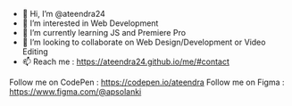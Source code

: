 - 👋 Hi, I’m @ateendra24
- 👀 I’m interested in Web Development
- 🌱 I’m currently learning JS and Premiere Pro
- 💞️ I’m looking to collaborate on Web Design/Development or Video Editing
- 📫 Reach me : https://ateendra24.github.io/me/#contact

Follow me on CodePen : https://codepen.io/ateendra
Follow me on Figma : https://www.figma.com/@apsolanki
